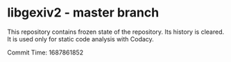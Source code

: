 # libgexiv2 - master branch

This repository contains frozen state of the repository.
Its history is cleared. It is used only for static code
analysis with Codacy.

Commit Time: 1687861852